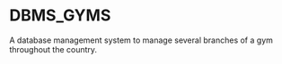 # DBMS_GYMS
A database management system to manage several branches of a gym throughout the country.
